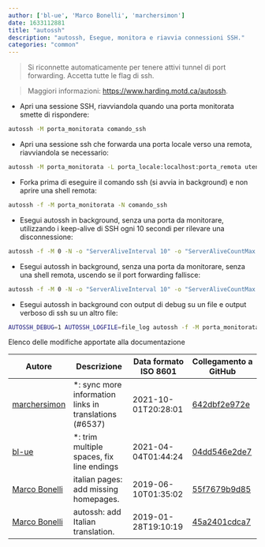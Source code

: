 ```yaml
---
author: ['bl-ue', 'Marco Bonelli', 'marchersimon']
date: 1633112881
title: "autossh"
description: "autossh, Esegue, monitora e riavvia connessioni SSH."
categories: "common"
---
```

> Si riconnette automaticamente per tenere attivi tunnel di port forwarding. Accetta tutte le flag di ssh.

> Maggiori informazioni: <https://www.harding.motd.ca/autossh>.

- Apri una sessione SSH, riavviandola quando una porta monitorata smette di rispondere:

```bash
autossh -M porta_monitorata comando_ssh
```

- Apri una sessione ssh che forwarda una porta locale verso una remota, riavviandola se necessario:

```bash
autossh -M porta_monitorata -L porta_locale:localhost:porta_remota utente@host
```

- Forka prima di eseguire il comando ssh (si avvia in background) e non aprire una shell remota:

```bash
autossh -f -M porta_monitorata -N comando_ssh
```

- Esegui autossh in background, senza una porta da monitorare, utilizzando i keep-alive di SSH ogni 10 secondi per rilevare una disconnessione:

```bash
autossh -f -M 0 -N -o "ServerAliveInterval 10" -o "ServerAliveCountMax 3" comando_ssh
```

- Esegui autossh in background, senza una porta da monitorare, senza una shell remota, uscendo se il port forwarding fallisce:

```bash
autossh -f -M 0 -N -o "ServerAliveInterval 10" -o "ServerAliveCountMax 3" -o ExitOnForwardFailure=yes -L porta_locale:localhost:porta_remota utente@host
```

- Esegui autossh in background con output di debug su un file e output verboso di ssh su un altro file:

```bash
AUTOSSH_DEBUG=1 AUTOSSH_LOGFILE=file_log autossh -f -M porta_monitorata -v -E file_log_ssh comando_ssh
```
Elenco delle modifiche apportate alla documentazione


Autore | Descrizione | Data formato ISO 8601 | Collegamento a GitHub
------|-----|-----|-----
[marchersimon](mailto:50295997+marchersimon@users.noreply.github.com) | *: sync more information links in translations (#6537) | 2021-10-01T20:28:01 | [642dbf2e972e](https://github.com/tldr-pages/tldr/commit/642dbf2e972e388fab8c84ba3b4685fb862b6454)
[bl-ue](mailto:54780737+bl-ue@users.noreply.github.com) | *: trim multiple spaces, fix line endings | 2021-04-04T01:44:24 | [04dd546e2de7](https://github.com/tldr-pages/tldr/commit/04dd546e2de7f59f40a867acca6f46b0dc8ea9b4)
[Marco Bonelli](mailto:marco@mebeim.net) | italian pages: add missing homepages. | 2019-06-10T01:35:02 | [55f7679b9d85](https://github.com/tldr-pages/tldr/commit/55f7679b9d85480f6c81738bd32c7901a1db36fe)
[Marco Bonelli](mailto:mb5.marcob@gmail.com) | autossh: add Italian translation. | 2019-01-28T19:10:19 | [45a2401cdca7](https://github.com/tldr-pages/tldr/commit/45a2401cdca705b0aa9b340c90511e32558e534a)

